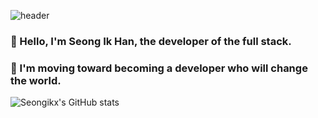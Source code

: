 ![header](https://capsule-render.vercel.app/api?type=waving&color=79EDFF&height=250&section=header&text=Seongㅑk%20Han&fontSize=90&animation=fadeIn&fontAlignY=38&desc=%20&descAlignY=62&descAlign=62)


### 👋 Hello, I'm Seong Ik Han, the developer of the full stack.
### 🏃 I'm moving toward becoming a developer who will change the world.




![Seongikx's GitHub stats](https://github-readme-stats.vercel.app/api?username=seongikx&show_icons=true&theme=radical)
<!--
**seongikx/seongikx** is a ✨ _special_ ✨ repository because its `README.md` (this file) appears on your GitHub profile.

Here are some ideas to get you started:

- 🔭 I’m currently working on ...
- 🌱 I’m currently learning ...
- 👯 I’m looking to collaborate on ...
- 🤔 I’m looking for help with ...
- 💬 Ask me about ...
- 📫 How to reach me: ...
- 😄 Pronouns: ...
- ⚡ Fun fact: ...
-->
